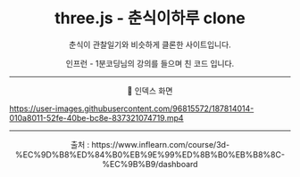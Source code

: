 <h1 align = 'center'> three.js - 춘식이하루 clone</h1>

<p align = 'center'> 춘식이 관찰일기와 비슷하게 클론한 사이트입니다. </p>

<p align = 'center'> 인프런 - 1분코딩님의 강의를 들으며 친 코드 입니다.</p>

---

<p align = 'center'> 📌 인덱스 화면</p>

https://user-images.githubusercontent.com/96815572/187814014-010a8011-52fe-40be-bc8e-837321074719.mp4

---

<p align = 'center'> 출처 : https://www.inflearn.com/course/3d-%EC%9D%B8%ED%84%B0%EB%9E%99%ED%8B%B0%EB%B8%8C-%EC%9B%B9/dashboard </p>
